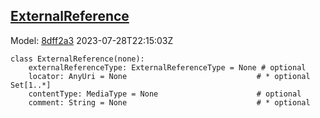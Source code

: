 ## [ExternalReference](https://github.com/spdx/spdx-3-model/blob/main/model/Core/Classes/ExternalReference.md)
Model: [8dff2a3](https://github.com/spdx/spdx-3-model/commit/8dff2a3243c9e00e1eb170fac749450a845ccdd6) 2023-07-28T22:15:03Z
```
class ExternalReference(none):
    externalReferenceType: ExternalReferenceType = None # optional 
    locator: AnyUri = None                             # * optional Set[1..*]
    contentType: MediaType = None                      # optional 
    comment: String = None                             # * optional 
```
